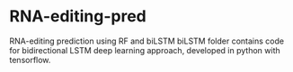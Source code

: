 # RNA-editing-pred
RNA-editing prediction using RF and biLSTM
biLSTM folder contains code for bidirectional LSTM deep learning approach, developed in python with tensorflow.
